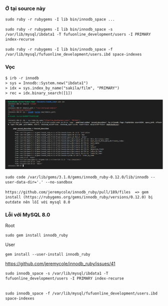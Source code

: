 ### Ở tại source này
```
sudo ruby -r rubygems -I lib bin/innodb_space ...

sudo ruby -r rubygems -I lib bin/innodb_space -s /var/lib/mysql/ibdata1 -T fufuonline_development/users -I PRIMARY index-recurse

sudo ruby -r rubygems -I lib bin/innodb_space -f /var/lib/mysql/fufuonline_development/users.ibd space-indexes
```
### Vọc
```
$ irb -r innodb
> sys = Innodb::System.new("ibdata1")
> idx = sys.index_by_name("sakila/film", "PRIMARY")
> rec = idx.binary_search([1])
```
![](./readme.jpg)
```
sudo code /var/lib/gems/3.1.0/gems/innodb_ruby-0.12.0/lib/innodb --user-data-dir='.' --no-sandbox

https://github.com/jeremycole/innodb_ruby/pull/189/files  => gem install (https://rubygems.org/gems/innodb_ruby/versions/0.12.0) bị outdate nên lỗi với mysql 8.0
```
### Lỗi với MySQL 8.0
Root  
```
sudo gem install innodb_ruby
```
User  
```
gem install --user-install innodb_ruby
```
https://github.com/jeremycole/innodb_ruby/issues/41  
```
sudo innodb_space -s /var/lib/mysql/ibdata1 -T fufuonline_development/users -I PRIMARY index-recurse


sudo innodb_space -f /var/lib/mysql/fufuonline_development/users.ibd space-indexes
```
